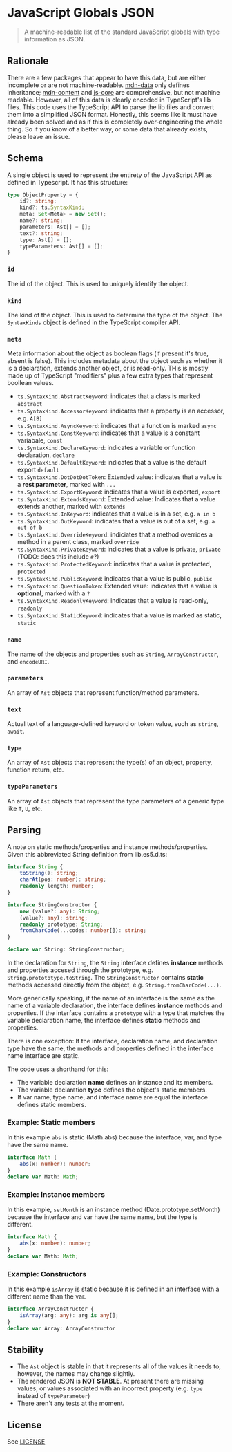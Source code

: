 # JavaScript Globals JSON

 > A machine-readable list of the standard JavaScript globals with type information as JSON.

## Rationale
 
 There are a few packages that appear to have this data, but are either incomplete or are not machine-readable. [mdn-data](https://github.com/mdn/data) only defines inheritance; [mdn-content](https://github.com/mdn/content) and [js-core](https://github.com/zloirock/core-js) are comprehensive, but not machine readable. However, all of this data is clearly encoded in TypeScript's lib files. This code uses the TypeScript API to parse the lib files and convert them into a simplified JSON format. Honestly, this seems like it must have already been solved and as if this is completely over-engineering the whole thing. So if you know of a better way, or some data that already exists, please leave an issue.

 ## Schema

 A single object is used to represent the entirety of the JavaScript API as defined in Typescript. It has this structure:
 
```typescript
type ObjectProperty = {
	id?: string;
	kind?: ts.SyntaxKind;
	meta: Set<Meta> = new Set();
	name?: string;
	parameters: Ast[] = [];
	text?: string;
	type: Ast[] = [];
	typeParameters: Ast[] = [];
}
```

### `id`

The id of the object. This is used to uniquely identify the object.

### `kind`

The kind of the object. This is used to determine the type of the object. The `SyntaxKinds` object is defined in the TypeScript compiler API.

### `meta`

Meta information about the object as boolean flags (if present it's true, absent is false). 
This includes metadata about the object such as whether it is a declaration, extends another object, or is read-only.
THis is mostly made up of TypeScript "modifiers" plus a few extra types that represent boollean values.

- `ts.SyntaxKind.AbstractKeyword`: indicates that a class is marked `abstract`
- `ts.SyntaxKind.AccessorKeyword`: indicates that a property is an accessor, e.g. `A[B]`
- `ts.SyntaxKind.AsyncKeyword`: indicates that a function is marked `async`
- `ts.SyntaxKind.ConstKeyword`: indicates that a value is a constant variabale, `const`
- `ts.SyntaxKind.DeclareKeyword`: indicates a variable or function declaration, `declare`
- `ts.SyntaxKind.DefaultKeyword`: indicates that a value is the default export `default`
- `ts.SyntaxKind.DotDotDotToken`: Extended value: indicates that a value is a **rest parameter**, marked with `...`
- `ts.SyntaxKind.ExportKeyword`: indicates that a value is exported, `export`
- `ts.SyntaxKind.ExtendsKeyword`: Extended value: Indicates that a value extends another, marked with `extends` 
- `ts.SyntaxKind.InKeyword`: indicates that a value is in a set, e.g. `a in b`
- `ts.SyntaxKind.OutKeyword`: indicates that a value is out of a set, e.g. `a out of b` 
- `ts.SyntaxKind.OverrideKeyword`: indiciates that a method overrides a method in a parent class, marked `override`
- `ts.SyntaxKind.PrivateKeyword`: indicates that a value is private, `private` (TODO: does this include `#`?)
- `ts.SyntaxKind.ProtectedKeyword`: indicates that a value is protected, `protected`
- `ts.SyntaxKind.PublicKeyword`: indicates that a value is public, `public`
- `ts.SyntaxKind.QuestionToken`: Extended vaue: indicates that a value is **optional**, marked with a `?`
- `ts.SyntaxKind.ReadonlyKeyword`: indicates that a value is read-only, `readonly`
- `ts.SyntaxKind.StaticKeyword`: indicates that a value is marked as static, `static`

### `name`

The name of the objects and properties such as `String`, `ArrayConstructor`, and `encodeURI`.

### `parameters`

An array of `Ast` objects that represent function/method parameters.

### `text`

Actual text of a language-defined keyword or token value, such as `string`, `await`.

### `type`

An array of `Ast` objects that represent the type(s) of an object, property, function return, etc.

### `typeParameters`

An array of `Ast` objects that represent the type parameters of a generic type like `T`, `U`, etc.

 ## Parsing

 A note on static methods/properties and instance methods/properties.
 Given this abbreviated String definition from lib.es5.d.ts:
 
 ```typescript
 interface String {
     toString(): string;
     charAt(pos: number): string;
     readonly length: number;
 }
 
 interface StringConstructor {
     new (value?: any): String;
     (value?: any): string;
     readonly prototype: String;
     fromCharCode(...codes: number[]): string;
 }
 
 declare var String: StringConstructor;
 ```
 
 In the declaration for `String`, the `String` interface defines **instance** methods and properties accesed
 through the prototype, e.g. `String.protototype.toString`. The `StringConstructor` contains **static** methods
 accessed directly from the object, e.g. `String.fromCharCode(...)`.
 
 More generically speaking, if the name of an interface is the same as the name of a variable declaration, the
 interface defines **instance** methods and properties. If the interface contains a `prototype` with a type that
 matches the variable declaration name, the interface defines **static** methods and properties.
 
 There is one exception: If the interface, declaration name, and declaration type have the same, the methods and
 properties defined in the interface name interface are static.
 
 The code uses a shorthand for this:
 - The variable declaration **name** defines an instance and its members.
 - The variable declaration **type** defines the object's static members.
 - If var name, type name, and interface name are equal the interface defines static members.
 
 ### Example: Static members

 In this example `abs` is static (Math.abs) because the interface, var, and type have the same name.
 
 ```typescript
 interface Math {
     abs(x: number): number;
 }
 declare var Math: Math;
 ```
 
### Example: Instance members

 In this example, `setMonth` is an instance method (Date.prototype.setMonth) because the interface and var have the
 same name, but the type is different.
 
 ```typescript
 interface Math {
     abs(x: number): number;
 }
 declare var Math: Math;
 ```
 
### Example: Constructors
 
 In this example `isArray` is static because it is defined in an interface with a different name than the var.
 
 ```typescript
 interface ArrayConstructor {
     isArray(arg: any): arg is any[];
 }
 declare var Array: ArrayConstructor
 ```
 
 ## Stability

 - The `Ast` object is stable in that it represents all of the values it needs to, however, the names may change slightly.
 - The rendered JSON is **NOT STABLE**. At present there are missing values, or values associated with an incorrect property (e.g. `type` instead of `typeParameter`)
 - There aren't any tests at the moment.

 ## License

 See [LICENSE](./LICENSE)